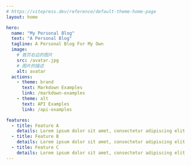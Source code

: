 ```yaml
---
# https://vitepress.dev/reference/default-theme-home-page
layout: home

hero:
  name: "My Personal Blog"
  text: "A Personal Blog"
  tagline: A Personal Blog For My Own
  image:
    # 首页右边的图片
    src: /avatar.jpg
    # 图片的描述
    alt: avatar
  actions:
    - theme: brand
      text: Markdown Examples
      link: /markdown-examples
    - theme: alt
      text: API Examples
      link: /api-examples

features:
  - title: Feature A
    details: Lorem ipsum dolor sit amet, consectetur adipiscing elit
  - title: Feature B
    details: Lorem ipsum dolor sit amet, consectetur adipiscing elit
  - title: Feature C
    details: Lorem ipsum dolor sit amet, consectetur adipiscing elit
---
```


